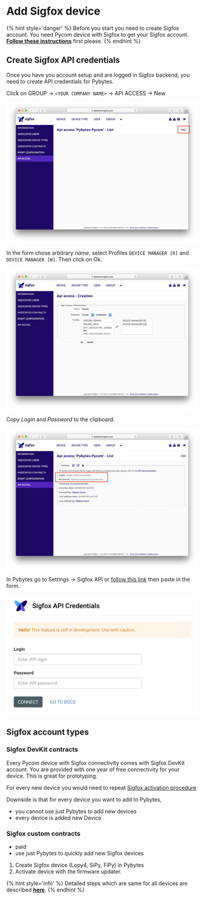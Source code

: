 # Add Sigfox device

{% hint style='danger' %}
Before you start you need to create Sigfox account.
You need Pycom device with Sigfox to get your Sigfox account. **[Follow these instructions](../../gettingstarted/registration/sigfox.md)** first please.
{% endhint %}

## Create Sigfox API credentials

Once you have you account setup and are logged in Sigfox backend, you need to create API credentials for Pybytes.

Click on GROUP &rarr; `<YOUR COMPANY NAME>` &rarr; API ACCESS &rarr; New

<p align="center"><img src ="../../../img/pybytes/sigfox/apiAccess.png"></p>

In the form chose arbitrary *name*, select Profiles `DEVICE MANAGER [R]` and `DEVICE MANAGER [W]`.
Then click on Ok.

<p align="center"><img src ="../../../img/pybytes/sigfox/apiAccessScope.png"></p>

Copy *Login* and *Password* to the clipboard.

<p align="center"><img src ="../../../img/pybytes/sigfox/apiAccessKeys.png"></p>

In Pybytes go to Settings &rarr; Sigfox API or [follow this link](https://pybytes.pycom.io/settings/sigfox-credentials) then paste in the form.

<p align="center"><img src ="../../../img/pybytes/sigfox/pybytesSigfoxCredentials.png"></p>

## Sigfox account types

### Sigfox DevKit contracts

Every Pycom device with Sigfox connectivity comes with Sigfox DevKit account.
You are provided with one year of free connectivity for your device. This is great for prototyping.

For every new device you would need to repeat [Sigfox activation procedure](../../gettingstarted/registration/sigfox.md)


Downside is that for every device you want to add to Pybytes,

* you cannot use just Pybytes to add new devices
* every device is added new Device

### Sigfox custom contracts

* paid
* use just Pybytes to quickly add new Sigfox devices

1. Create Sigfox device (Lopy4, SiPy, FiPy) in Pybytes
2. Activate device with the firmware updater.

{% hint style='info' %}
Detailed steps which are same for all devices are described **[here](./quick.md)**.
{% endhint %}

